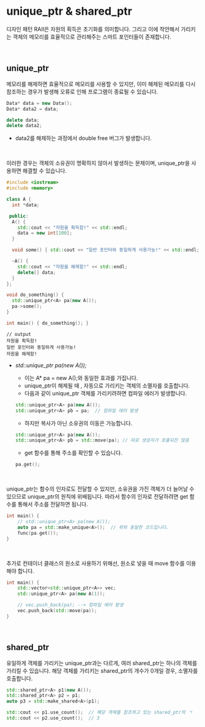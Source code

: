 # unique_ptr & shared_ptr

디자인 패턴 RAII은 자원의 획득은 초기화를 의미합니다. 그리고 이에 착안해서 가리키는 객체의 메모리를 효율적으로 관리해주는 스마트 포인터들이 존재합니다.

<br>

## unique_ptr

메모리를 해제하면 효율적으로 메모리를 사용할 수 있지만, 이미 해제된 메모리를 다시 참조하는 경우가 발생해 오류로 인해 프로그램이 종료될 수 있습니다. 

```c++
Data* data = new Data();
Data* data2 = data;

delete data;
delete data2;
```

* data2를 해제하는 과정에서 double free 버그가 발생합니다.

<br>

이러한 경우는 객체의 소유권이 명확하지 않아서 발생하는 문제이며, unique_ptr을 사용하면 해결할 수 있습니다.

```c++
#include <iostream>
#include <memory>

class A {
  int *data;

 public:
  A() {
    std::cout << "자원을 획득함!" << std::endl;
    data = new int[100];
  }

  void some() { std::cout << "일반 포인터와 동일하게 사용가능!" << std::endl; }

  ~A() {
    std::cout << "자원을 해제함!" << std::endl;
    delete[] data;
  }
};

void do_something() {
  std::unique_ptr<A> pa(new A());
  pa->some();
}

int main() { do_something(); }
```

```
// output
자원을 획득함!
일반 포인터와 동일하게 사용가능!
자원을 해제함!
```

* *std::unique_ptr<A> pa(new A());*

  * 이는 A* pa = new A();와 동일한 효과를 가집니다.
  * unique_ptr이 해제될 때 , 자동으로 가리키는 객체의 소멸자를 호출합니다.
  * 다음과 같이 unique_ptr 객체를 가리키려하면 컴파일 에러가 발생합니다.

  ```c++
  std::unique_ptr<A> pa(new A());
  std::unique_ptr<A> pb = pa;  // 컴파일 에러 발생
  ```

  * 하지만 복사가 아닌 소유권의 이동은 가능합니다.

  ```c++
  std::unique_ptr<A> pa(new A());
  std::unique_ptr<A> pb = std::move(pa); // 따로 생성자가 호출되진 않음
  ```

  * get 함수를 통해 주소를 확인할 수 있습니다.

  ```c++
  pa.get();
  ```

<br>

unique_ptr는 함수의 인자로도 전달할 수 있지만, 소유권을 가진 객체가 더 늘어날 수 있으므로 unique_ptr의 원칙에 위배됩니다. 따라서 함수의 인자로 전달하려면 get 함수를 통해서 주소를 전달하면 됩니다.

```c++
int main() {
	// std::unique_ptr<A> pa(new A());
    auto pa = std::make_unique<A>();  // 위와 동일한 코드입니다.
	func(pa.get());
}
```

<br>

추가로 컨테이너 클래스의 원소로 사용하기 위해선, 원소로 넣을 때 move 함수를 이용해야 합니다.

```c++
int main() {
    std::vector<std::unique_ptr<A>> vec;
    std::unique_ptr<A> pa(new A(1));

	// vec.push_back(pa); --> 컴파일 에러 발생
    vec.push_back(std::move(pa));
}
```

<br>

## shared_ptr

유일하게 객체를 가리키는 unique_ptr과는 다르게, 여러 shared_ptr는 하나의 객체를 가리킬 수 있습니다. 해당 객체를 가리키는 shared_ptr의 개수가 0개일 경우, 소멸자를 호출합니다.

```c++
std::shared_ptr<A> p1(new A());
std::shared_ptr<A> p2 = p1;
auto p3 = std::make_shared<A>(p1);

std::cout << p1.use_count();  // 해당 객체를 참조하고 있는 shared_ptr의 ㄱ
std::cout << p2.use_count();  // 3
```



